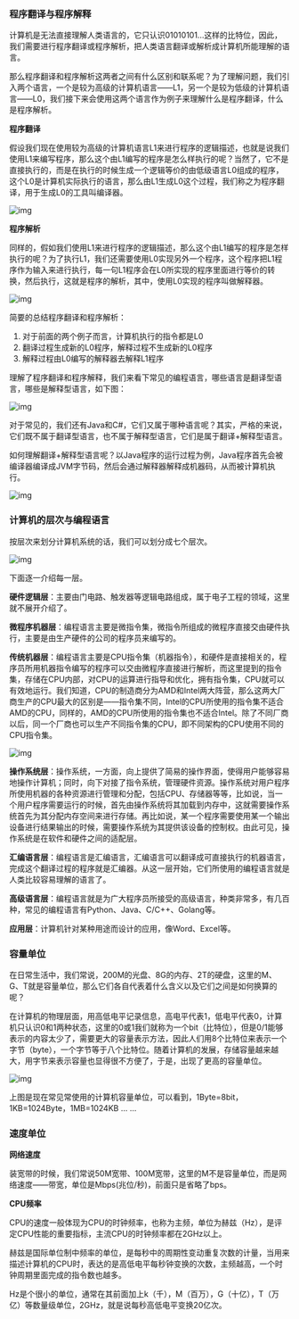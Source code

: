 ### 程序翻译与程序解释

计算机是无法直接理解人类语言的，它只认识01010101...这样的比特位，因此，我们需要进行程序翻译或程序解析，把人类语言翻译或解析成计算机所能理解的语言。

那么程序翻译和程序解析这两者之间有什么区别和联系呢？为了理解问题，我们引入两个语言，一个是较为高级的计算机语言——L1，另一个是较为低级的计算机语言——L0，我们接下来会使用这两个语言作为例子来理解什么是程序翻译，什么是程序解析。

**程序翻译**

假设我们现在使用较为高级的计算机语言L1来进行程序的逻辑描述，也就是说我们使用L1来编写程序，那么这个由L1编写的程序是怎么样执行的呢？当然了，它不是直接执行的，而是在执行的时候生成一个逻辑等价的由低级语言L0组成的程序，这个L0是计算机实际执行的语言，那么由L1生成L0这个过程，我们称之为程序翻译，用于生成L0的工具叫编译器。

![img](http://pre.jiatengfei.com/uploads/article/20200106/5e132030ccf15.png)

**程序解析**

同样的，假如我们使用L1来进行程序的逻辑描述，那么这个由L1编写的程序是怎样执行的呢？为了执行L1，我们还需要使用L0实现另外一个程序，这个程序把L1程序作为输入来进行执行，每一句L1程序会在L0所实现的程序里面进行等价的转换，然后执行，这就是程序的解析，其中，使用L0实现的程序叫做解释器。

![img](http://pre.jiatengfei.com/uploads/article/20200106/5e13206dc5286.png)

简要的总结程序翻译和程序解析：

1. 对于前面的两个例子而言，计算机执行的指令都是L0
2. 翻译过程生成新的L0程序，解释过程不生成新的L0程序
3. 解释过程由L0编写的解释器去解释L1程序

理解了程序翻译和程序解释，我们来看下常见的编程语言，哪些语言是翻译型语言，哪些是解释型语言，如下图：

![img](https://img2018.cnblogs.com/blog/1666949/201909/1666949-20190910110523773-543959654.png)

对于常见的，我们还有Java和C#，它们又属于哪种语言呢？其实，严格的来说，它们既不属于翻译型语言，也不属于解释型语言，它们是属于翻译+解释型语言。

如何理解翻译+解释型语言呢？以Java程序的运行过程为例，Java程序首先会被编译器编译成JVM字节码，然后会通过解释器解释成机器码，从而被计算机执行。

![img](https://img2018.cnblogs.com/blog/1666949/201909/1666949-20190910110537130-675156249.png)

### 计算机的层次与编程语言

按层次来划分计算机系统的话，我们可以划分成七个层次。

![img](https://img2018.cnblogs.com/blog/1666949/201909/1666949-20190910110546659-1074892489.png)

下面逐一介绍每一层。

**硬件逻辑层**：主要由门电路、触发器等逻辑电路组成，属于电子工程的领域，这里就不展开介绍了。

**微程序机器层**：编程语言主要是微指令集，微指令所组成的微程序直接交由硬件执行，主要是由生产硬件的公司的程序员来编写的。

**传统机器层**：编程语言主要是CPU指令集（机器指令），和硬件是直接相关的，程序员所用机器指令编写的程序可以交由微程序直接进行解析，而这里提到的指令集，存储在CPU内部，对CPU的运算进行指导和优化，拥有指令集，CPU就可以有效地运行。我们知道，CPU的制造商分为AMD和Intel两大阵营，那么这两大厂商生产的CPU最大的区别是——指令集不同，Intel的CPU所使用的指令集不适合AMD的CPU，同样的，AMD的CPU所使用的指令集也不适合Intel。除了不同厂商以后，同一个厂商也可以生产不同指令集的CPU，即不同架构的CPU使用不同的CPU指令集。

![img](https://img2018.cnblogs.com/blog/1666949/201909/1666949-20190910110608700-1159855373.png)

**操作系统层**：操作系统，一方面，向上提供了简易的操作界面，使得用户能够容易地操作计算机；同时，向下对接了指令系统，管理硬件资源。操作系统对用户程序所使用机器的各种资源进行管理和分配，包括CPU、存储器等等，比如说，当一个用户程序需要运行的时候，首先由操作系统将其加载到内存中，这就需要操作系统首先为其分配内存空间来进行存储。再比如说，某一个程序需要使用某一个输出设备进行结果输出的时候，需要操作系统为其提供该设备的控制权。由此可见，操作系统是在软件和硬件之间的适配层。

**汇编语言层**：编程语言是汇编语言，汇编语言可以翻译成可直接执行的机器语言，完成这个翻译过程的程序就是汇编器。从这一层开始，它们所使用的编程语言就是人类比较容易理解的语言了。

**高级语言层**：编程语言就是为广大程序员所接受的高级语言，种类非常多，有几百种，常见的编程语言有Python、Java、C/C++、Golang等。

**应用层**：计算机针对某种用途而设计的应用，像Word、Excel等。



### 容量单位

在日常生活中，我们常说，200M的光盘、8G的内存、2T的硬盘，这里的M、G、T就是容量单位，那么它们各自代表着什么含义以及它们之间是如何换算的呢？

在计算机的物理层面，用高低电平记录信息，高电平代表1，低电平代表0，计算机只认识0和1两种状态，这里的0或1我们就称为一个bit（比特位），但是0/1能够表示的内容太少了，需要更大的容量表示方法，因此人们用8个比特位来表示一个字节（byte），一个字节等于八个比特位。随着计算机的发展，存储容量越来越大，用字节来表示容量也显得很不方便了，于是，出现了更高的容量单位。

![img](https://img2018.cnblogs.com/blog/1666949/201909/1666949-20190911215426335-1924506467.png)

上图是现在常见常使用的计算机容量单位，可以看到，1Byte=8bit，1KB=1024Byte，1MB=1024KB ... ...

### 速度单位

**网络速度**

装宽带的时候，我们常说50M宽带、100M宽带，这里的M不是容量单位，而是网络速度——带宽，单位是Mbps(兆位/秒)，前面只是省略了bps。

**CPU频率**

CPU的速度一般体现为CPU的时钟频率，也称为主频，单位为赫兹（Hz），是评定CPU性能的重要指标，主流CPU的时钟频率都在2GHz以上。

赫兹是国际单位制中频率的单位，是每秒中的周期性变动重复次数的计量，当用来描述计算机的CPU时，表达的是高低电平每秒钟变换的次数，主频越高，一个时钟周期里面完成的指令数也越多。

Hz是个很小的单位，通常在其前面加上k（千），M（百万），G（十亿），T（万亿）等数量级单位，2GHz，就是说每秒高低电平变换20亿次。